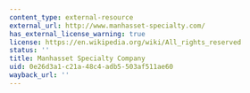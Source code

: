 ```yaml
---
content_type: external-resource
external_url: http://www.manhasset-specialty.com/
has_external_license_warning: true
license: https://en.wikipedia.org/wiki/All_rights_reserved
status: ''
title: Manhasset Specialty Company
uid: 0e26d3a1-c21a-48c4-adb5-503af511ae60
wayback_url: ''
---
```

